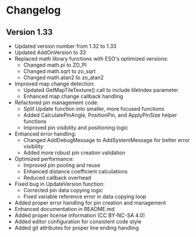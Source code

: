 # Changelog

## Version 1.33
- Updated version number from 1.32 to 1.33
- Updated AddOnVersion to 33
- Replaced math library functions with ESO's optimized versions:
  - Changed math.pi to ZO_PI
  - Changed math.sqrt to zo_sqrt
  - Changed math.atan2 to zo_atan2
- Improved map change detection:
  - Updated GetMapTileTexture() call to include tileIndex parameter
  - Enhanced map change callback handling
- Refactored pin management code:
  - Split Update function into smaller, more focused functions
  - Added CalculatePinAngle, PositionPin, and ApplyPinSize helper functions
  - Improved pin visibility and positioning logic
- Enhanced error handling:
  - Changed AddDebugMessage to AddSystemMessage for better error visibility
  - Added more robust pin creation validation
- Optimized performance:
  - Improved pin pooling and reuse
  - Enhanced distance coefficient calculations
  - Reduced callback overhead
- Fixed bug in UpdateVersion function:
  - Corrected pin data copying logic
  - Fixed variable reference error in data copying loop
- Added proper error handling for pin creation and management
- Enhanced documentation in README.md
- Added proper license information (CC BY-NC-SA 4.0)
- Added editor configuration for consistent code style
- Added git attributes for proper line ending handling
